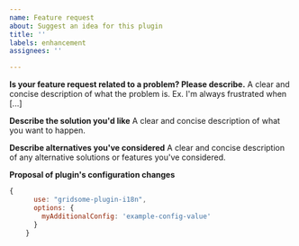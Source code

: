 ```yaml
---
name: Feature request
about: Suggest an idea for this plugin
title: ''
labels: enhancement
assignees: ''

---
```


**Is your feature request related to a problem? Please describe.**
A clear and concise description of what the problem is. Ex. I'm always frustrated when [...]

**Describe the solution you'd like**
A clear and concise description of what you want to happen.

**Describe alternatives you've considered**
A clear and concise description of any alternative solutions or features you've considered.

**Proposal of plugin's configuration changes**
```js
{
      use: "gridsome-plugin-i18n",
      options: {
        myAdditionalConfig: 'example-config-value'
      }
    }
```
